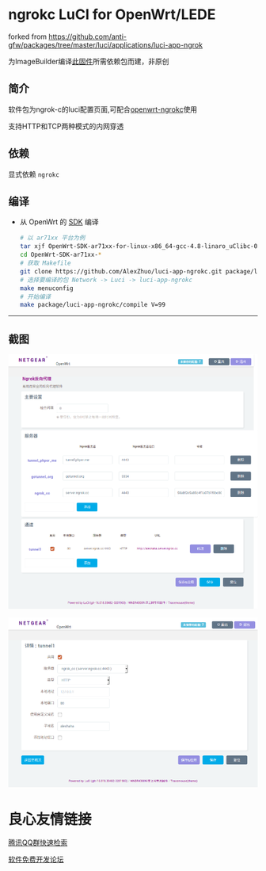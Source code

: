 ngrokc LuCI for OpenWrt/LEDE 
===
forked from https://github.com/anti-gfw/packages/tree/master/luci/applications/luci-app-ngrok

为ImageBuilder编译[此固件][N]所需依赖包而建，非原创

简介
---

 软件包为ngrok-c的luci配置页面,可配合[openwrt-ngrokc][M]使用
 
 支持HTTP和TCP两种模式的内网穿透
 
依赖
---
显式依赖 `ngrokc`

编译
---

 - 从 OpenWrt 的 [SDK][S] 编译  

   ```bash
   # 以 ar71xx 平台为例
   tar xjf OpenWrt-SDK-ar71xx-for-linux-x86_64-gcc-4.8-linaro_uClibc-0.9.33.2.tar.bz2
   cd OpenWrt-SDK-ar71xx-*
   # 获取 Makefile
   git clone https://github.com/AlexZhuo/luci-app-ngrokc.git package/luci-app-ngrokc
   # 选择要编译的包 Network -> Luci -> luci-app-ngrokc
   make menuconfig
   # 开始编译
   make package/luci-app-ngrokc/compile V=99
   ```

---

截图
---
![](https://github.com/AlexZhuo/BreakwallOpenWrt/raw/master/screenshots/ngrokc1.png)


![](https://github.com/AlexZhuo/BreakwallOpenWrt/raw/master/screenshots/ngrokc2.png)

[N]: http://www.right.com.cn/forum/thread-198649-1-1.html
[M]: https://github.com/AlexZhuo/openwrt-ngrokc
[S]: http://wiki.openwrt.org/doc/howto/obtain.firmware.sdk



 # 良心友情链接

[腾讯QQ群快速检索](http://u.720life.cn/s/8cf73f7c)

[软件免费开发论坛](http://u.720life.cn/s/bbb01dc0)